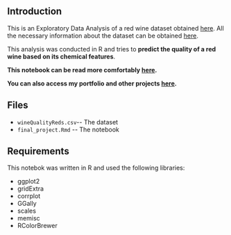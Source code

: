 ## Introduction

This is an Exploratory Data Analysis of a red wine dataset obtained [here](https://onlinecourses.science.psu.edu/stat857/node/223).
All the necessary information about the dataset can be obtained [here](https://s3.amazonaws.com/udacity-hosted-downloads/ud651/wineQualityInfo.txt).

This analysis was conducted in R and tries to **predict the quality of a red wine based on its chemical features**.

**This notebook can be read more comfortably [here](https://hadrien-lcrx.github.io/notebooks/Red_Wine_Quality_EDA.html).**

**You can also access my portfolio and other projects [here](https://hadrien-lcrx.github.io).**


## Files

- `wineQualityReds.csv`-- The dataset
- `final_project.Rmd` -- The notebook


## Requirements

This notebok was written in R and used the following libraries:
- ggplot2
- gridExtra
- corrplot
- GGally
- scales
- memisc
- RColorBrewer